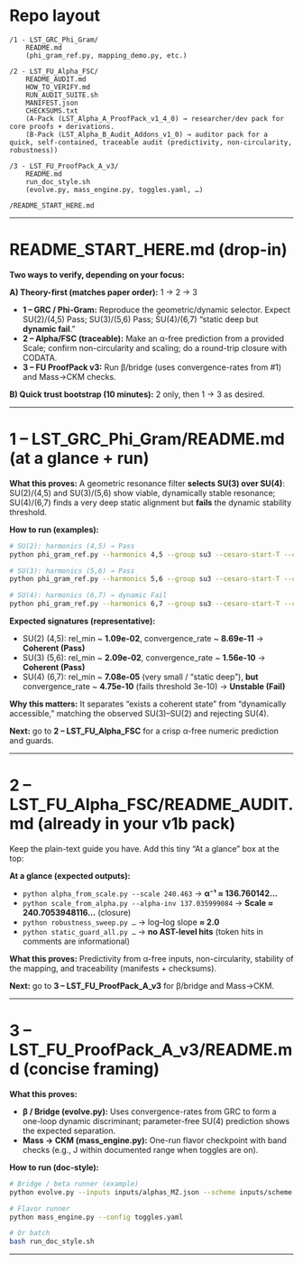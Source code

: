 # Repo layout

```
/1 - LST_GRC_Phi_Gram/
    README.md
    (phi_gram_ref.py, mapping_demo.py, etc.)

/2 - LST_FU_Alpha_FSC/
    README_AUDIT.md
    HOW_TO_VERIFY.md
    RUN_AUDIT_SUITE.sh
    MANIFEST.json
    CHECKSUMS.txt
    (A-Pack (LST_Alpha_A_ProofPack_v1_4_0) → researcher/dev pack for core proofs + derivations.
    (B-Pack (LST_Alpha_B_Audit_Addons_v1_0) → auditor pack for a quick, self-contained, traceable audit (predictivity, non-circularity, robustness))

/3 - LST_FU_ProofPack_A_v3/
    README.md
    run_doc_style.sh
    (evolve.py, mass_engine.py, toggles.yaml, …)

/README_START_HERE.md
```

---

# README_START_HERE.md (drop-in)

**Two ways to verify, depending on your focus:**

**A) Theory-first (matches paper order):**
1 → 2 → 3

* **1 – GRC / Phi-Gram:** Reproduce the geometric/dynamic selector. Expect SU(2)/(4,5) Pass; SU(3)/(5,6) Pass; SU(4)/(6,7) “static deep but **dynamic fail**.”
* **2 – Alpha/FSC (traceable):** Make an α-free prediction from a provided Scale; confirm non-circularity and scaling; do a round-trip closure with CODATA.
* **3 – FU ProofPack v3:** Run β/bridge (uses convergence-rates from #1) and Mass→CKM checks.

**B) Quick trust bootstrap (10 minutes):**
2 only, then 1 → 3 as desired.

---

# 1 – LST_GRC_Phi_Gram/README.md (at a glance + run)

**What this proves:** A geometric resonance filter **selects SU(3) over SU(4)**: SU(2)/(4,5) and SU(3)/(5,6) show viable, dynamically stable resonance; SU(4)/(6,7) finds a very deep static alignment but **fails** the dynamic stability threshold.

**How to run (examples):**

```bash
# SU(2): harmonics (4,5) → Pass
python phi_gram_ref.py --harmonics 4,5 --group su3 --cesaro-start-T --check-dynamics

# SU(3): harmonics (5,6) → Pass
python phi_gram_ref.py --harmonics 5,6 --group su3 --cesaro-start-T --check-dynamics

# SU(4): harmonics (6,7) → dynamic Fail
python phi_gram_ref.py --harmonics 6,7 --group su3 --cesaro-start-T --check-dynamics
```

**Expected signatures (representative):**

* SU(2) (4,5): rel_min ~ **1.09e-02**, convergence_rate ~ **8.69e-11** → **Coherent (Pass)**
* SU(3) (5,6): rel_min ~ **2.09e-02**, convergence_rate ~ **1.56e-10** → **Coherent (Pass)**
* SU(4) (6,7): rel_min ~ **7.08e-05** (very small / “static deep”), **but** convergence_rate ~ **4.75e-10** (fails threshold 3e-10) → **Unstable (Fail)**

**Why this matters:** It separates “exists a coherent state” from “dynamically accessible,” matching the observed SU(3)–SU(2) and rejecting SU(4).

**Next:** go to **2 – LST_FU_Alpha_FSC** for a crisp α-free numeric prediction and guards.

---

# 2 – LST_FU_Alpha_FSC/README_AUDIT.md (already in your v1b pack)

Keep the plain-text guide you have. Add this tiny “At a glance” box at the top:

**At a glance (expected outputs):**

* `python alpha_from_scale.py --scale 240.463` → **α⁻¹ ≈ 136.760142…**
* `python scale_from_alpha.py --alpha-inv 137.035999084` → **Scale ≈ 240.7053948116…** (closure)
* `python robustness_sweep.py …` → log–log slope **≈ 2.0**
* `python static_guard_all.py …` → **no AST-level hits** (token hits in comments are informational)

**What this proves:** Predictivity from α-free inputs, non-circularity, stability of the mapping, and traceability (manifests + checksums).

**Next:** go to **3 – LST_FU_ProofPack_A_v3** for β/bridge and Mass→CKM.

---

# 3 – LST_FU_ProofPack_A_v3/README.md (concise framing)

**What this proves:**

* **β / Bridge (evolve.py):** Uses convergence-rates from GRC to form a one-loop dynamic discriminant; parameter-free SU(4) prediction shows the expected separation.
* **Mass → CKM (mass_engine.py):** One-run flavor checkpoint with band checks (e.g., J within documented range when toggles are on).

**How to run (doc-style):**

```bash
# Bridge / beta runner (example)
python evolve.py --inputs inputs/alphas_MZ.json --scheme inputs/scheme.json --targets targets

# Flavor runner
python mass_engine.py --config toggles.yaml

# Or batch
bash run_doc_style.sh
```

---

